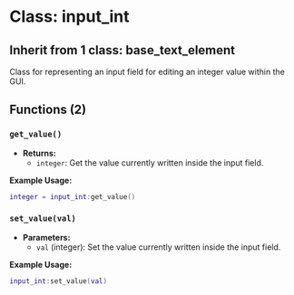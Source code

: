 # Class: input_int

## Inherit from 1 class: base_text_element

Class for representing an input field for editing an integer value within the GUI.

## Functions (2)

### `get_value()`

- **Returns:**
  - `integer`: Get the value currently written inside the input field.

**Example Usage:**
```lua
integer = input_int:get_value()
```

### `set_value(val)`

- **Parameters:**
  - `val` (integer): Set the value currently written inside the input field.

**Example Usage:**
```lua
input_int:set_value(val)
```


